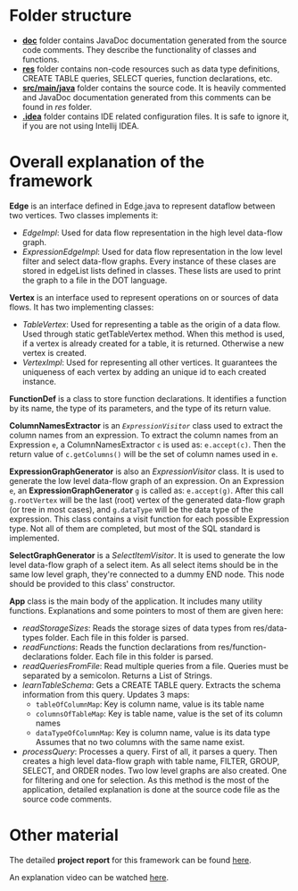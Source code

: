 # Folder structure

- [**doc**](https://github.com/cmpe492-cg/sql2df/tree/master/doc) folder contains JavaDoc documentation generated from the source code comments. They describe the functionality of classes and functions.
- [**res**](https://github.com/cmpe492-cg/sql2df/tree/master/res) folder contains non-code resources such as data type definitions, CREATE TABLE queries, SELECT queries, function declarations, etc.
- [**src/main/java**](https://github.com/cmpe492-cg/sql2df/tree/master/src/main/java) folder contains the source code. It is heavily commented and JavaDoc documentation generated from this comments can be found in *res* folder.
- [**.idea**](https://github.com/cmpe492-cg/sql2df/tree/master/.idea) folder contains IDE related configuration files. It is safe to ignore it, if you are not using Intellij IDEA.

# Overall explanation of the framework

**Edge** is an interface defined in Edge.java to represent dataflow between two vertices. Two classes implements it:
- *EdgeImpl*: Used for data flow representation in the high level data-flow graph.
- *ExpressionEdgeImpl*: Used for data flow representation in the low level filter and select data-flow graphs.
Every instance of these clases are stored in edgeList lists defined in classes. These lists are used to print the graph to a file in the DOT language.

**Vertex** is an interface used to represent operations on or sources of data flows. It has two implementing classes:
- *TableVertex*: Used for representing a table as the origin of a data flow. Used through static getTableVertex method. When this method is used, if a vertex is already created for a table, it is returned. Otherwise a new vertex is created.
- *VertexImpl*: Used for representing all other vertices. It guarantees the uniqueness of each vertex by adding an unique id to each created instance.

**FunctionDef** is a class to store function declarations. It identifies a function by its name, the type of its parameters, and the type of its return value.

**ColumnNamesExtractor** is an *`ExpressionVisitor`* class used to extract the column names from an expression. To extract the column names from an Expression `e`, a ColumnNamesExtractor `c` is used as: `e.accept(c)`. Then the return value of `c.getColumns()` will be the set of column names used in `e`.

**ExpressionGraphGenerator** is also an *ExpressionVisitor* class. It is used to generate the low level data-flow graph of an expression. On an Expression `e`, an **ExpressionGraphGenerator** `g` is called as: `e.accept(g)`. After this call `g.rootVertex` will be the last (root) vertex of the generated data-flow graph (or tree in most cases), and `g.dataType` will be the data type of the expression. This class contains a visit function for each possible Expression type. Not all of them are completed, but most of the SQL standard is implemented.

**SelectGraphGenerator** is a *SelectItemVisitor*. It is used to generate the low level data-flow graph of a select item. As all select items should be in the same low level graph, they're connected to a dummy END node. This node should be provided to this class' constructor.

**App** class is the main body of the application. It includes many utility functions. Explanations and some pointers to most of them are given here:
- *readStorageSizes*: Reads the storage sizes of data types from res/data-types folder. Each file in this folder is parsed.
- *readFunctions*: Reads the function declarations from res/function-declarations folder. Each file in this folder is parsed.
- *readQueriesFromFile*: Read multiple queries from a file. Queries must be separated by a semicolon. Returns a List of Strings.
- *learnTableSchema*: Gets a CREATE TABLE query. Extracts the schema information from this query. Updates 3 maps:
  - `tableOfColumnMap`: Key is column name, value is its table name
  - `columnsOfTableMap`: Key is table name, value is the set of its column names
  - `dataTypeOfColumnMap`: Key is column name, value is its data type
  Assumes that no two columns with the same name exist.
- *processQuery*: Processes a query. First of all, it parses a query. Then creates a high level data-flow graph with table name, FILTER, GROUP, SELECT, and ORDER nodes. Two low level graphs are also created. One for filtering and one for selection. As this method is the most of the application, detailed explanation is done at the source code file as the source code comments.

# Other material
The detailed **project report** for this framework can be found [here](https://www.dropbox.com/s/x7vsl4mf3v7nbgy/son.pdf?dl=0).

An explanation video can be watched [here](https://youtu.be/r7FHBXGyH4E).